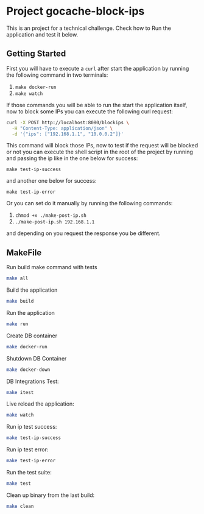 # Project gocache-block-ips

This is an project for a technical challenge. Check how to Run the application and test it below.

## Getting Started

First you will have to execute a `curl` after start the application by running the following command in two terminals:

1. `make docker-run`
2. `make watch`

If those commands you will be able to run the start the application itself, now to block some IPs you can execute the following curl request:

```bash
curl -X POST http://localhost:8080/blockips \
  -H "Content-Type: application/json" \
  -d '{"ips": ["192.168.1.1", "10.0.0.2"]}'
```

This command will block those IPs, now to test if the request will be blocked or not you can execute the shell script in the root of the project by running and passing the ip like in the one below for success:

`make test-ip-success`

and another one below for success:

`make test-ip-error`

Or you can set do it manually by running the following commands:

1. `chmod +x ./make-post-ip.sh`
2. `./make-post-ip.sh 192.168.1.1`

and depending on you request the response you be different.

## MakeFile

Run build make command with tests
```bash
make all
```

Build the application
```bash
make build
```

Run the application
```bash
make run
```
Create DB container
```bash
make docker-run
```

Shutdown DB Container
```bash
make docker-down
```

DB Integrations Test:
```bash
make itest
```

Live reload the application:
```bash
make watch
```

Run ip test success:
```bash
make test-ip-success
```
Run ip test error:
```bash
make test-ip-error
```


Run the test suite:
```bash
make test
```

Clean up binary from the last build:
```bash
make clean
```
